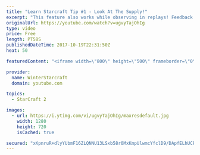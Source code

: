 ```yaml
---
title: "Learn Starcraft Tip #1 - Look At The Supply!"
excerpt: "This feature also works while observing in replays! Feedback and tip suggestions are appreciated :)"
originalUrl: https://youtube.com/watch?v=ugvyTajOhIg
type: video
price: Free
length: PT58S
publishedDateTime: 2017-10-19T22:31:50Z
heat: 50

featuredContent: "<iframe width=\"800\" height=\"500\" frameborder=\"0\" src=\"https://www.youtube.com/embed/ugvyTajOhIg\" allow=\"accelerometer; autoplay; encrypted-media; gyroscope; picture-in-picture\" allowfullscreen></iframe>"

provider:
  name: WinterStarcraft
  domain: youtube.com

topics:
  - StarCraft 2

images:
  - url: https://i.ytimg.com/vi/ugvyTajOhIg/maxresdefault.jpg
    width: 1280
    height: 720
    isCached: true

secured: "xKpnruR+dlyYUbmF16ZLQNNU13LSxb58r0MxKmpUlwmcYfclD9/DApfELhUCkNh57kGRdHg1mGoHnDzouFWwyeEl9aHSa6THxqmW94iLmf2S/fIsuAsdl/JtIXFU6bE8VVrjuaKma2hg2x12Aj7qPLUbKDC3HyCRhumO8G0UTwJUJdB4IeQm5SLr/xBQ6sV0foOcTGwdSLcnjsLOeU7C036Th3oWHvSRGy/PJcyrwPEUyekeUNN6LOCGQNMwGIS+TsTVy/o6YsroQXKhPHMQuReA3/DTx1lVGXKZZJUxx0bvzpCrfzCOge3VTNgnfhDb4wjo5OewlO5z5adrb6Wply+heT1OKsQavzzWtaCcDltiKLA+Vdi5LNUfAkTNdq3WJ0gR4PLwxiNVCI9tbsTSQ9ziXRPykhYt+1JF5niE114=;rPAp62kB246F9odJBLw0gA=="
---
```


